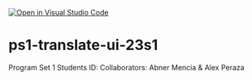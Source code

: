 [![Open in Visual Studio Code](https://classroom.github.com/assets/open-in-vscode-718a45dd9cf7e7f842a935f5ebbe5719a5e09af4491e668f4dbf3b35d5cca122.svg)](https://classroom.github.com/online_ide?assignment_repo_id=12778764&assignment_repo_type=AssignmentRepo)
# ps1-translate-ui-23s1
Program Set 1
Students ID:
Collaborators: Abner Mencia & Alex Peraza
